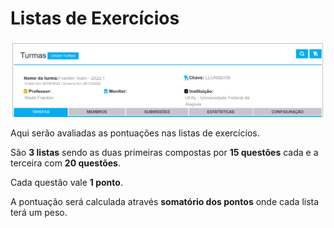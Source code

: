 # Listas de Exercícios

![The Huxley](../../img/the-huxley-listas.png)

Aqui serão avaliadas as pontuações nas listas de exercícios.

São **3 listas** sendo as duas primeiras compostas por **15 questões** cada e a terceira com **20 questões**.

Cada questão vale **1 ponto**.

A pontuação será calculada através **somatório dos pontos** onde cada lista terá um peso.